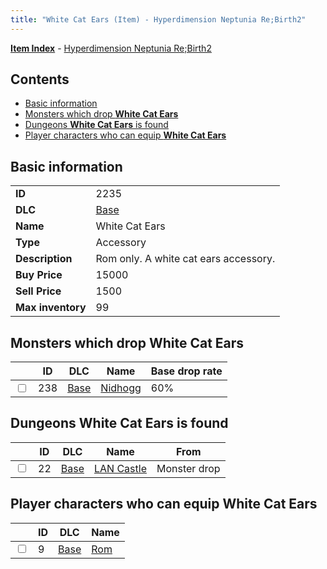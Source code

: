 ```yaml
---
title: "White Cat Ears (Item) - Hyperdimension Neptunia Re;Birth2"
---
```


[**Item Index**](/neptunia/rb2/item/index.html) - [Hyperdimension Neptunia Re;Birth2](/neptunia/rb2)

## Contents

- [Basic information](#basic-information)
- [Monsters which drop **White Cat Ears**](#monsters-which-drop-white-cat-ears)
- [Dungeons **White Cat Ears** is found](#dungeons-white-cat-ears-is-found)
- [Player characters who can equip **White Cat Ears**](#player-characters-who-can-equip-white-cat-ears)

## Basic information

|   |   |
| -- | -- |
| **ID** | 2235 |
| **DLC** | [Base](/neptunia/rb2/dlc/0-base.html) |
| **Name** | White Cat Ears |
| **Type** | Accessory |
| **Description** | Rom only. A white cat ears accessory. |
| **Buy Price** | 15000 |
| **Sell Price** | 1500 |
| **Max inventory** | 99 |

## Monsters which drop **White Cat Ears**

|    | ID | DLC | Name | Base drop rate |
| -- | -- | --- | ---- | -------------- |
| <input type="checkbox" id="rb2-monster-0-238" class="trackbox" /> | 238 | [Base](/neptunia/rb2/dlc/0-base.html) | [Nidhogg](/neptunia/rb2/monster/0-238-nidhogg.html) | 60% |

## Dungeons **White Cat Ears** is found

|    | ID | DLC | Name | From |
| -- | -- | --- | ---- | ---- |
| <input type="checkbox" id="rb2-dungeon-0-22" class="trackbox" /> | 22 | [Base](/neptunia/rb2/dlc/0-base.html) | [LAN Castle](/neptunia/rb2/dungeon/0-22-lan-castle.html) | Monster drop |

## Player characters who can equip **White Cat Ears**

|    | ID | DLC | Name |
| -- | -- | --- | ---- |
| <input type="checkbox" id="rb2-player-0-9" class="trackbox" /> | 9 | [Base](/neptunia/rb2/dlc/0-base.html) | [Rom](/neptunia/rb2/player/0-9-rom.html) |